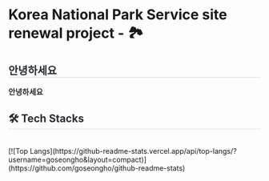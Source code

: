 #  Korea National Park Service site renewal project - 🏞
<h2 style="border-bottom: 1px solid #d8dee4; color: #282d33;"> 안녕하세요 </h2>  
    <div style="font-weight: 700; font-size: 15px; text-align: left; color: #282d33;"> 안녕하세요 </div> 

<h2 style="border-bottom: 1px solid #d8dee4; color: #282d33;"> 🛠️ Tech Stacks </h2> <br> 
[![Top Langs](https://github-readme-stats.vercel.app/api/top-langs/?username=goseongho&layout=compact)](https://github.com/goseongho/github-readme-stats)
